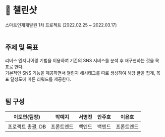 # 🎯 챌린샷
스마트인재개발원 1차 프로젝트
(2022.02.25 ~ 2022.03.17)
<br><br>
## 주제 및 목표
리버스 엔지니어링 기법을 이용하여 기존의 SNS 서비스를 분석 후 재구현하는 것을 목표로 한다. <br>
기본적인 SNS 기능을 제공하면서 챌린지 해시태그를 따로 생성하여 해당 글을 집계, 목표 달성도에 따른 리워드를 제공한다.
<br><br>
## 팀 구성
이도연(팀장)| 박예지 | 서명진 | 안주호 | 이윤호
|---|---|---|---|---|
프로젝트 총괄, DB | 프론트엔드 |백엔드 | 백엔드 | 프론트엔드

